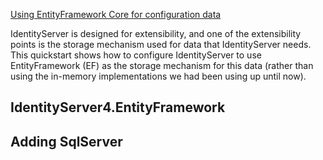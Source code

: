 [Using EntityFramework Core for configuration data](https://identityserver4.readthedocs.io/en/release/quickstarts/8_entity_framework.html)

IdentityServer is designed for extensibility, and one of the extensibility points is the storage mechanism used for data that IdentityServer needs. This quickstart shows how to configure IdentityServer to use EntityFramework (EF) as the storage mechanism for this data 
(rather than using the in-memory implementations we had been using up until now).

## IdentityServer4.EntityFramework


## Adding SqlServer